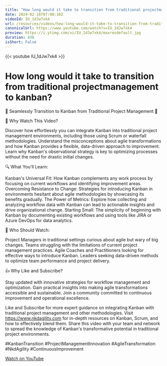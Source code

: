```yaml
---
title: "How long would it take to transition from traditional projectmanagement to kanban?"
date: 2024-02-16T07:00:10Z
videoId: IU_1dJw7xk4
url: /resources/videos/how-long-would-it-take-to-transition-from-traditional-projectmanagement-to-kanban-
canonicalUrl: https://www.youtube.com/watch?v=IU_1dJw7xk4
preview: https://i.ytimg.com/vi/IU_1dJw7xk4/maxresdefault.jpg
duration: 438
isShort: False
---
```


{{< youtube IU_1dJw7xk4 >}}

# How long would it take to transition from traditional projectmanagement to kanban?

🚀 Seamlessly Transition to Kanban from Traditional Project Management 🚀

🎯 Why Watch This Video?

Discover how effortlessly you can integrate Kanban into traditional project management environments, including those using Scrum or waterfall methodologies.
Understand the misconceptions about agile transformations and how Kanban provides a flexible, data-driven approach to improvement.
Learn why Kanban's observational strategy is key to optimizing processes without the need for drastic initial changes.

🔍 What You'll Learn:

Kanban's Universal Fit: How Kanban complements any work process by focusing on current workflows and identifying improvement areas.
Overcoming Resistance to Change: Strategies for introducing Kanban in environments hesitant about agile methodologies by showcasing its benefits gradually.
The Power of Metrics: Explore how collecting and analyzing workflow data with Kanban can lead to actionable insights and drive organizational change.
Starting Small: The simplicity of beginning with Kanban by documenting existing workflows and using tools like JIRA or Azure DevOps for data analytics.

👥 Who Should Watch:

Project Managers in traditional settings curious about agile but wary of big changes.
Teams struggling with the limitations of current project management practices.
Agile Coaches and Practitioners looking for effective ways to introduce Kanban.
Leaders seeking data-driven methods to optimize team performance and project delivery.

👍 Why Like and Subscribe?

Stay updated with innovative strategies for workflow management and optimization.
Gain practical insights into making agile transformations accessible and sustainable.
Join a community committed to continuous improvement and operational excellence.

Like and Subscribe for more expert guidance on integrating Kanban with traditional project management and other methodologies.
Visit https://www.nkdagility.com for in-depth resources on Kanban, Scrum, and how to effectively blend them.
Share this video with your team and network to spread the knowledge of Kanban's transformative potential in traditional project environments.

#KanbanTransition #ProjectManagementInnovation #AgileTransformation #NkdAgility #ContinuousImprovement

[Watch on YouTube](https://www.youtube.com/watch?v=IU_1dJw7xk4)
